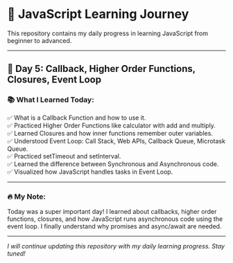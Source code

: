 # 🚀 JavaScript Learning Journey

This repository contains my daily progress in learning JavaScript from beginner to advanced.

---

## 📅 Day 5: Callback, Higher Order Functions, Closures, Event Loop

### 📚 What I Learned Today:

✅ What is a Callback Function and how to use it.  
✅ Practiced Higher Order Functions like calculator with add and multiply.  
✅ Learned Closures and how inner functions remember outer variables.  
✅ Understood Event Loop: Call Stack, Web APIs, Callback Queue, Microtask Queue.  
✅ Practiced setTimeout and setInterval.  
✅ Learned the difference between Synchronous and Asynchronous code.  
✅ Visualized how JavaScript handles tasks in Event Loop.

---

### 🔥 My Note:
Today was a super important day! I learned about callbacks, higher order functions, closures, and how JavaScript runs asynchronous code using the event loop. I finally understand why promises and async/await are needed.

---

*I will continue updating this repository with my daily learning progress. Stay tuned!*
 